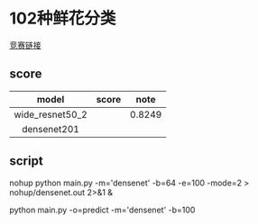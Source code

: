 # 102种鲜花分类
[竞赛链接](https://god.yanxishe.com/54)
## score
|model|score|note|
|:---:|:---:|:---:|
|wide_resnet50_2||0.8249|
|densenet201|||


## script
nohup python main.py -m='densenet' -b=64 -e=100 -mode=2 > nohup/densenet.out 2>&1 &

python main.py -o=predict -m='densenet' -b=100